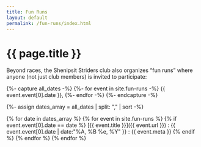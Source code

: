 ```yaml
---
title: Fun Runs
layout: default
permalink: /fun-runs/index.html
---
```


# {{ page.title }}

Beyond races, the Shenipsit Striders club also organizes “fun runs” where anyone (not just club members) is invited to participate:

{%- capture all_dates -%}
  {%- for event in site.fun-runs -%}
    {{ event.event[0].date }},
  {%- endfor -%}
{%- endcapture -%}

{%- assign dates_array = all_dates | split: "," | sort -%}

{% for date in dates_array %}
{% for event in site.fun-runs %}
{% if event.event[0].date == date %}
[{{ event.title }}]({{ event.url }})
: <time datetime="{{ event.event[0].date }}">{{ event.event[0].date | date:"%A, %B %e, %Y" }}</time>
: {{ event.meta }}
{% endif %}
{% endfor %}
{% endfor %}
